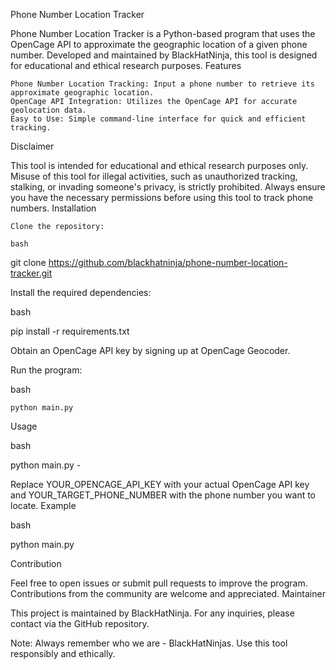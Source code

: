 Phone Number Location Tracker

Phone Number Location Tracker is a Python-based program that uses the OpenCage API to approximate the geographic location of a given phone number. Developed and maintained by BlackHatNinja, this tool is designed for educational and ethical research purposes.
Features

    Phone Number Location Tracking: Input a phone number to retrieve its approximate geographic location.
    OpenCage API Integration: Utilizes the OpenCage API for accurate geolocation data.
    Easy to Use: Simple command-line interface for quick and efficient tracking.

Disclaimer

This tool is intended for educational and ethical research purposes only. Misuse of this tool for illegal activities, such as unauthorized tracking, stalking, or invading someone's privacy, is strictly prohibited. Always ensure you have the necessary permissions before using this tool to track phone numbers.
Installation

    Clone the repository:

    bash

git clone https://github.com/blackhatninja/phone-number-location-tracker.git

Install the required dependencies:

bash

pip install -r requirements.txt

Obtain an OpenCage API key by signing up at OpenCage Geocoder.

Run the program:

bash

    python main.py  
Usage

bash

python main.py -

Replace YOUR_OPENCAGE_API_KEY with your actual OpenCage API key and YOUR_TARGET_PHONE_NUMBER with the phone number you want to locate.
Example

bash

python main.py 

Contribution

Feel free to open issues or submit pull requests to improve the program. Contributions from the community are welcome and appreciated.
Maintainer

This project is maintained by BlackHatNinja. For any inquiries, please contact via the GitHub repository.

Note: Always remember who we are - BlackHatNinjas. Use this tool responsibly and ethically.
